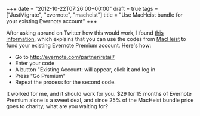+++
date = "2012-10-22T07:26:00+00:00"
draft = true
tags = ["JustMigrate", "evernote", "macheist"]
title = "Use MacHeist bundle for your existing Evernote account"
+++
<p>After asking aorund on Twitter how this would work, I found <a href="http://slickdeals.net/forums/showpost.php?p=54000380&amp;postcount=10" target="_blank">this information</a>, which explains that&nbsp;you can use the codes from <a href="http://www.macheist.com" target="_blank">MacHeist</a> to fund your existing Evernote Premium account. Here's how:</p>
<ul>
<li>Go to <a href="http://evernote.com/partner/retail/">http://evernote.com/partner/retail/</a></li>
<li>Enter your code</li>
<li>A button "Existing Account: will appear, click it and log in</li>
<li>Press "Go Premium"</li>
<li>Repeat the process for the second code.</li>
</ul>
<p>It worked for me, and it should work for you. $29 for 15 months of Evernote Premium alone is a sweet deal, and since 25% of the MacHeist bundle price goes to charity, what are you waiting for?</p>
<p>&nbsp;</p>